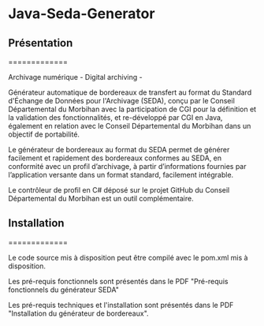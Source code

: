 # Java-Seda-Generator
 
## Présentation
=============
 
Archivage numérique - Digital archiving - 
 
Générateur automatique de bordereaux de transfert au format du Standard d'Échange de Données pour l'Archivage (SEDA), conçu par le Conseil Départemental du Morbihan avec la participation de CGI pour la définition et la validation des fonctionnalités, et re-développé par CGI en Java, également en relation avec le Conseil Départemental du Morbihan dans un objectif de portabilité.
 
Le générateur de bordereaux au format du SEDA permet de générer facilement et rapidement des bordereaux conformes au SEDA, en conformité avec un profil d’archivage, à partir d’informations fournies par l’application versante dans un format standard, facilement intégrable.

Le contrôleur de profil en C# déposé sur le projet GitHub du Conseil Départemental du Morbihan est un outil complémentaire.
 
## Installation
=============
 
Le code source mis à disposition peut être compilé avec le pom.xml mis à disposition.
 
Les pré-requis fonctionnels sont présentés dans le PDF "Pré-requis fonctionnels du générateur SEDA"
 
Les pré-requis techniques et l'installation sont présentés dans le PDF "Installation du générateur de bordereaux". 
